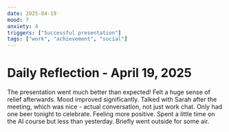 ```yaml
---
date: 2025-04-19
mood: 7
anxiety: 4
triggers: ["Successful presentation"]
tags: ["work", "achievement", "social"]
---
```


# Daily Reflection - April 19, 2025

The presentation went much better than expected! Felt a huge sense of relief afterwards. Mood improved significantly. Talked with Sarah after the meeting, which was nice - actual conversation, not just work chat. Only had one beer tonight to celebrate. Feeling more positive. Spent a little time on the AI course but less than yesterday. Briefly went outside for some air.
